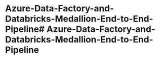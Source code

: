 # Azure-Data-Factory-and-Databricks-Medallion-End-to-End-Pipeline# Azure-Data-Factory-and-Databricks-Medallion-End-to-End-Pipeline

